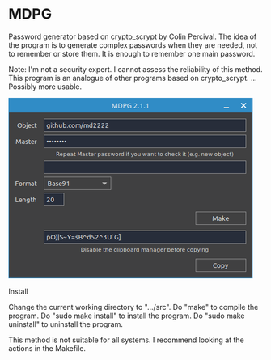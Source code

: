 # MDPG

Password generator based on crypto_scrypt by Colin Percival.
The idea of the program is to generate complex passwords when they are needed, not to remember or store them. It is enough to remember one main password.

Note: I'm not a security expert. I cannot assess the reliability of this method. This program is an analogue of other programs based on crypto_scrypt. ... Possibly more usable.

![mdpg](https://github.com/md2222/mdpg/blob/main/mdpg-screenshot-1.png)

Install

Change the current working directory to ".../src". Do "make" to compile the program. Do "sudo make install" to install the program. 
Do "sudo make uninstall" to uninstall the program.

This method is not suitable for all systems. I recommend looking at the actions in the Makefile.
